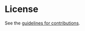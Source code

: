 # License

See the
[guidelines for contributions](https://github.com/claucece/draft-celi-mls-deniability).
